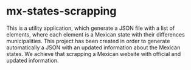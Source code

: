 # mx-states-scrapping

This is a utility application, which generate a JSON file with a list of elements, where each element is a Mexican state with their differences municipalities. This project has been created in order to generate automatically a JSON with an updated information about the Mexican states. We achieve that scrapping a Mexican website with official and updated information.
